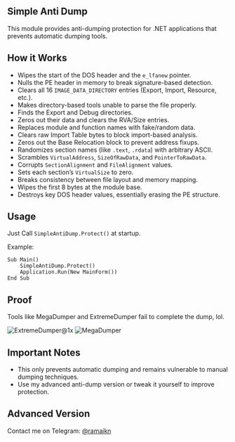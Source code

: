 ## Simple Anti Dump
This module provides anti-dumping protection for .NET applications that prevents automatic dumping tools.

## How it Works

- Wipes the start of the DOS header and the `e_lfanew` pointer.
- Nulls the PE header in memory to break signature-based detection.
- Clears all 16 `IMAGE_DATA_DIRECTORY` entries (Export, Import, Resource, etc.).
- Makes directory-based tools unable to parse the file properly.
- Finds the Export and Debug directories.
- Zeros out their data and clears the RVA/Size entries.
- Replaces module and function names with fake/random data.
- Clears raw Import Table bytes to block import-based analysis.
- Zeros out the Base Relocation block to prevent address fixups.
- Randomizes section names (like `.text`, `.rdata`) with arbitrary ASCII.
- Scrambles `VirtualAddress`, `SizeOfRawData`, and `PointerToRawData`.
- Corrupts `SectionAlignment` and `FileAlignment` values.
- Sets each section’s `VirtualSize` to zero.
- Breaks consistency between file layout and memory mapping.
- Wipes the first 8 bytes at the module base.
- Destroys key DOS header values, essentially erasing the PE structure.

## Usage
Just Call `SimpleAntiDump.Protect()` at startup.

Example:

```vb.net
Sub Main()
    SimpleAntiDump.Protect()
    Application.Run(New MainForm())
End Sub
```

## Proof
Tools like MegaDumper and ExtremeDumper fail to complete the dump, lol.

![ExtremeDumper@1x](https://github.com/user-attachments/assets/56948b3b-b8a7-4767-a94d-4e2725728b94) ![MegaDumper](https://github.com/user-attachments/assets/8fc016f3-e231-4189-a8d0-d3374f065056)

## Important Notes
- This only prevents automatic dumping and remains vulnerable to manual dumping techniques.
- Use my advanced anti-dump version or tweak it yourself to improve protection.

## Advanced Version
Contact me on Telegram: [@ramaikn](https://t.me/ramaikn)
